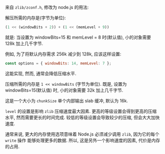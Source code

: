 
<!--type=misc-->

来自 `zlib/zconf.h`, 修改为 node.js 的用法:

解压所需的内存是(字节为单位):

<!-- eslint-disable semi -->
```js
(1 << (windowBits + 2)) + (1 << (memLevel + 9))
```

就是: 当设置为 windowBits=15 和 memLevel = 8 时(默认值), 小的对象需要 128k 加上几千字节. 

例如, 为了将默认内存需求 256k 减少到 128k, 应该这样设置:

```js
const options = { windowBits: 14, memLevel: 7 };
```

这能实现, 然而, 通常会降低压缩水平.

压缩所需的内存是 `1 << windowBits` (字节为单位). 既是, 设置为 windowBits=15(默认值)
时, 小的对象需要 32k 加上几千字节.

这是一个大小为 `chunkSize` 单个内部输出 slab 缓冲, 默认为 16k.

`level` 的设置是影响 `zlib` 压缩速度最大因素. 更高的等级设置会得到更高的压缩
水平, 然而需要更长的时间完成. 较低的等级设置会导致较少的压缩, 但会大大加快速度.

通常来说, 更大的内存使用选项意味着 Node.js 必须减少调用 `zlib`, 因为它的每个 `write` 操作
能够处理更多的数据. 所以, 这是另外一个影响速度的因素, 代价是内存的占用.
